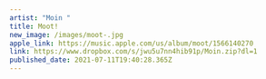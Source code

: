 ```yaml
---
artist: "Moin "
title: Moot!
new_image: /images/moot-.jpg
apple_link: https://music.apple.com/us/album/moot/1566140270
link: https://www.dropbox.com/s/jwu5u7nn4hib91p/Moin.zip?dl=1
published_date: 2021-07-11T19:40:28.365Z
---
```

